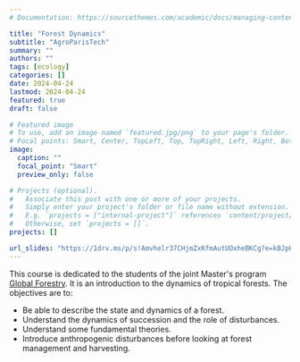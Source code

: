 ```yaml
---
# Documentation: https://sourcethemes.com/academic/docs/managing-content/

title: "Forest Dynamics"
subtitle: "AgroParisTech"
summary: ""
authors: ""
tags: [ecology]
categories: []
date: 2024-04-24
lastmod: 2024-04-24
featured: true
draft: false

# Featured image
# To use, add an image named `featured.jpg/png` to your page's folder.
# Focal points: Smart, Center, TopLeft, Top, TopRight, Left, Right, BottomLeft, Bottom, BottomRight.
image:
  caption: ""
  focal_point: "Smart"
  preview_only: false

# Projects (optional).
#   Associate this post with one or more of your projects.
#   Simply enter your project's folder or file name without extension.
#   E.g. `projects = ["internal-project"]` references `content/project/deep-learning/index.md`.
#   Otherwise, set `projects = []`.
projects: []

url_slides: "https://1drv.ms/p/s!Amvhelr37CHjmZxKfmAutUOxheBKCg?e=kBJpHj"
---
```


This course is dedicated to the students of the joint Master's program [Global Forestry](https://globalforestry.eu/).
It is an introduction to the dynamics of tropical forests. The objectives are to:
- Be able to describe the state and dynamics of a forest.
- Understand the dynamics of succession and the role of disturbances.
- Understand some fundamental theories.
- Introduce anthropogenic disturbances before looking at forest management and harvesting.
